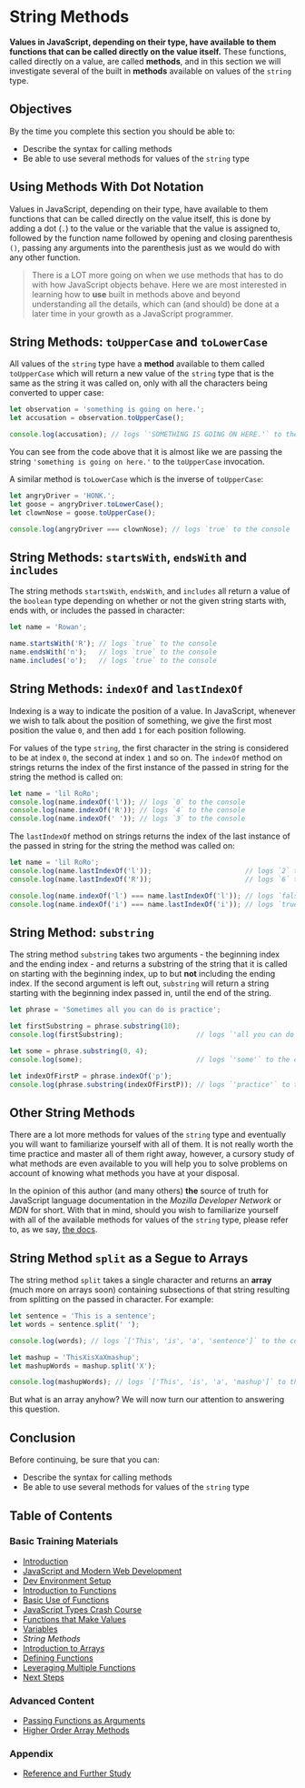 # String Methods

**Values in JavaScript, depending on their type, have available to them functions that can be called directly on the value itself.** These functions, called directly on a value, are called **methods**, and in this section we will investigate several of the built in **methods** available on values of the `string` type.

## Objectives

By the time you complete this section you should be able to:

- Describe the syntax for calling methods
- Be able to use several methods for values of the `string` type

## Using Methods With Dot Notation

Values in JavaScript, depending on their type, have available to them functions that can be called directly on the value itself, this is done by adding a dot (`.`) to the value or the variable that the value is assigned to, followed by the function name followed by opening and closing parenthesis `()`, passing any arguments into the parenthesis just as we would do with any other function.

> There is a LOT more going on when we use methods that has to do with how JavaScript objects behave. Here we are most interested in learning how to **use** built in methods above and beyond understanding all the details, which can (and should) be done at a later time in your growth as a JavaScript programmer.

## String Methods: `toUpperCase` and `toLowerCase`

All values of the `string` type have a **method** available to them called `toUpperCase` which will return a new value of the `string` type that is the same as the string it was called on, only with all the characters being converted to upper case:

```javascript
let observation = 'something is going on here.';
let accusation = observation.toUpperCase();

console.log(accusation); // logs `'SOMETHING IS GOING ON HERE.'` to the console
```

You can see from the code above that it is almost like we are passing the string `'something is going on here.'` to the `toUpperCase` invocation.

A similar method is `toLowerCase` which is the inverse of `toUpperCase`:

```javascript
let angryDriver = 'HONK.';
let goose = angryDriver.toLowerCase();
let clownNose = goose.toUpperCase();

console.log(angryDriver === clownNose); // logs `true` to the console
```

## String Methods: `startsWith`, `endsWith` and `includes`

The string methods `startsWith`, `endsWith`, and `includes` all return a value of the `boolean` type depending on whether or not the given string starts with, ends with, or includes the passed in character:

```javascript
let name = 'Rowan';

name.startsWith('R'); // logs `true` to the console
name.endsWith('n');   // logs `true` to the console
name.includes('o');   // logs `true` to the console
```

## String Methods: `indexOf` and `lastIndexOf`

Indexing is a way to indicate the position of a value. In JavaScript, whenever we wish to talk about the position of something, we give the first most position the value `0`, and then add `1` for each position following.

For values of the type `string`, the first character in the string is considered to be at index `0`, the second at index `1` and so on. The `indexOf` method on strings returns the index of the first instance of the passed in string for the string the method is called on:

```javascript
let name = 'lil RoRo';
console.log(name.indexOf('l')); // logs `0` to the console
console.log(name.indexOf('R')); // logs `4` to the console
console.log(name.indexOf(' ')); // logs `3` to the console
```

The `lastIndexOf` method on strings returns the index of the last instance of the passed in string for the string the method was called on:

```javascript
let name = 'lil RoRo';
console.log(name.lastIndexOf('l'));                       // logs `2` to the console
console.log(name.lastIndexOf('R'));                       // logs `6` to the console

console.log(name.indexOf('l') === name.lastIndexOf('l')); // logs `false` to the console
console.log(name.indexOf('i') === name.lastIndexOf('i')); // logs `true` to the console
```

## String Method: `substring`

The string method `substring` takes two arguments - the beginning index and the ending index - and returns a substring of the string that it is called on starting with the beginning index, up to but **not** including the ending index. If the second argument is left out, `substring` will return a string starting with the beginning index passed in, until the end of the string.

```javascript
let phrase = 'Sometimes all you can do is practice';

let firstSubstring = phrase.substring(10);
console.log(firstSubstring);                  // logs `'all you can do is practice'` to the console

let some = phrase.substring(0, 4);
console.log(some);                            // logs `'some'` to the console

let indexOfFirstP = phrase.indexOf('p');
console.log(phrase.substring(indexOfFirstP)); // logs `'practice'` to the console
```

## Other String Methods

There are a lot more methods for values of the `string` type and eventually you will want to familiarize yourself with all of them. It is not really worth the time practice and master all of them right away, however, a cursory study of what methods are even available to you will help you to solve problems on account of knowing what methods you have at your disposal.

In the opinion of this author (and many others) **the** source of truth for JavaScript language documentation in the *Mozilla Developer Network* or *MDN* for short. With that in mind, should you wish to familiarize yourself with all of the available methods for values of the `string` type, please refer to, as we say, [the docs](https://developer.mozilla.org/en-US/docs/Web/JavaScript/Reference/Global_Objects/String#Methods_2).

## String Method `split` as a Segue to Arrays

The string method `split` takes a single character and returns an **array** (much more on arrays soon) containing subsections of that string resulting from splitting on the passed in character. For example:

```javascript
let sentence = 'This is a sentence';
let words = sentence.split(' ');

console.log(words); // logs `['This', 'is', 'a', 'sentence']` to the console

let mashup = 'ThisXisXaXmashup';
let mashupWords = mashup.split('X');

console.log(mashupWords); // logs `['This', 'is', 'a', 'mashup']` to the console
```

But what is an array anyhow? We will now turn our attention to answering this question.

## Conclusion

Before continuing, be sure that you can:

- Describe the syntax for calling methods
- Be able to use several methods for values of the `string` type

## Table of Contents

### Basic Training Materials

- [Introduction](../README.md)
- [JavaScript and Modern Web Development](modern_web_development.md)
- [Dev Environment Setup](setup.md)
- [Introduction to Functions](intro_to_javascript_functions.md)
- [Basic Use of Functions](basic_use_of_functions.md)
- [JavaScript Types Crash Course](type_crash_course.md)
- [Functions that Make Values](functions_that_make_values.md)
- [Variables](variables.md)
- *String Methods*
- [Introduction to Arrays](intro_to_arrays.md)
- [Defining Functions](defining_functions.md)
- [Leveraging Multiple Functions](leveraging_multiple_functions.md)
- [Next Steps](next_steps.md)

### Advanced Content

- [Passing Functions as Arguments](passing_functions_as_arguments.md)
- [Higher Order Array Methods](higher_order_array_methods.md)

### Appendix

- [Reference and Further Study](reference.md)
